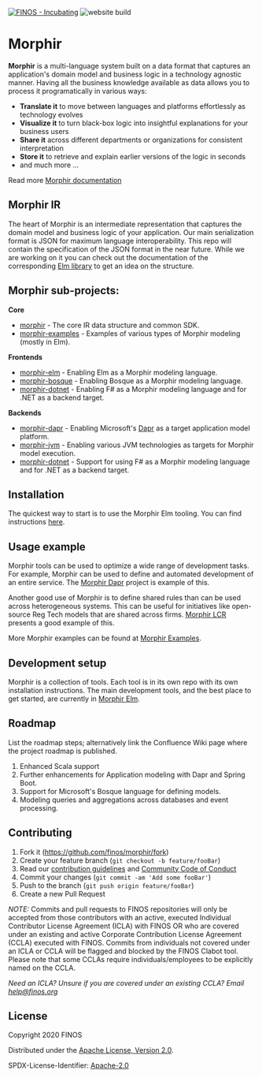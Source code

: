 [![FINOS - Incubating](https://cdn.jsdelivr.net/gh/finos/contrib-toolbox@master/images/badge-incubating.svg)](https://finosfoundation.atlassian.net/wiki/display/FINOS/Incubating)
![website build](https://github.com/finos/morphir/workflows/Docusaurus-website-build/badge.svg)

# Morphir

**Morphir** is a multi-language system built on a data format that captures an application's domain model and business logic in a technology agnostic manner. Having all the business knowledge available as data allows you to process it programatically in various ways:

- **Translate it** to move between languages and platforms effortlessly as technology evolves
- **Visualize it** to turn black-box logic into insightful explanations for your business users
- **Share it** across different departments or organizations for consistent interpretation
- **Store it** to retrieve and explain earlier versions of the logic in seconds
- and much more ...

Read more [Morphir documentation](https://morgan-stanley.github.io/morphir/)

## Morphir IR

The heart of Morphir is an intermediate representation that captures the domain model and business logic of your application. 
Our main serialization format is JSON for maximum language interoperability. This repo will contain the specification of the JSON
format in the near future. While we are working on it you can check out the documentation of the corresponding 
[Elm library](https://github.com/Morgan-Stanley/morphir-elm#morphir-ir) to get an idea on the structure.

## Morphir sub-projects:

**Core**
* [morphir](https://github.com/Morgan-Stanley/morphir) - The core IR data structure and common SDK.
* [morphir-examples](https://github.com/Morgan-Stanley/morphir-examples) - Examples of various types of Morphir modeling (mostly in Elm).

**Frontends**
* [morphir-elm](https://github.com/Morgan-Stanley/morphir-elm) - Enabling Elm as a Morphir modeling language.
* [morphir-bosque](https://github.com/Morgan-Stanley/morphir-bosque) - Enabling Bosque as a Morphir modeling language.
* [morphir-dotnet](https://github.com/Morgan-Stanley/morphir-dotnet) - Enabling F# as a Morphir modeling language and for .NET as a backend target.

**Backends**
* [morphir-dapr](https://github.com/Morgan-Stanley/morphir-dapr) - Enabling Microsoft's [Dapr](http://dapr.io) as a target application model platform.
* [morphir-jvm](https://github.com/Morgan-Stanley/morphir-jvm) - Enabling various JVM technologies as targets for Morphir model execution.
* [morphir-dotnet](https://github.com/Morgan-Stanley/morphir-dotnet) - Support for using F# as a Morphir modeling language and for .NET as a backend target.

## Installation

The quickest way to start is to use the Morphir Elm tooling.  You can find instructions [here](../../morphir-elm/).

## Usage example

Morphir tools can be used to optimize a wide range of development tasks.  For example, Morphir can be used to define and automated development of an entire service.  The [Morphir Dapr](../../morphir-dapr) project is example of this.

Another good use of Morphir is to define shared rules than can be used across heterogeneous systems.  This can be useful for initiatives like open-source Reg Tech models that are shared across firms.  [Morphir LCR](../../morphir-examples/src/Morphir/Sample/LCR/) presents a good example of this.

More Morphir examples can be found at [Morphir Examples](../../morphir-examples/).

## Development setup

Morphir is a collection of tools.  Each tool is in its own repo with its own installation instructions.  The main development tools, and the best place to get started, are currently in [Morphir Elm](../../morphir-elm).  

## Roadmap

List the roadmap steps; alternatively link the Confluence Wiki page where the project roadmap is published.

1. Enhanced Scala support
2. Further enhancements for Application modeling with Dapr and Spring Boot.
3. Support for Microsoft's Bosque language for defining models.
4. Modeling queries and aggregations across databases and event processing.

## Contributing

1. Fork it (<https://github.com/finos/morphir/fork>)
2. Create your feature branch (`git checkout -b feature/fooBar`)
3. Read our [contribution guidelines](.github/CONTRIBUTING.md) and [Community Code of Conduct](https://www.finos.org/code-of-conduct)
4. Commit your changes (`git commit -am 'Add some fooBar'`)
5. Push to the branch (`git push origin feature/fooBar`)
6. Create a new Pull Request

_NOTE:_ Commits and pull requests to FINOS repositories will only be accepted from those contributors with an active, executed Individual Contributor License Agreement (ICLA) with FINOS OR who are covered under an existing and active Corporate Contribution License Agreement (CCLA) executed with FINOS. Commits from individuals not covered under an ICLA or CCLA will be flagged and blocked by the FINOS Clabot tool. Please note that some CCLAs require individuals/employees to be explicitly named on the CCLA.

*Need an ICLA? Unsure if you are covered under an existing CCLA? Email [help@finos.org](mailto:help@finos.org)*


## License

Copyright 2020 FINOS

Distributed under the [Apache License, Version 2.0](http://www.apache.org/licenses/LICENSE-2.0).

SPDX-License-Identifier: [Apache-2.0](https://spdx.org/licenses/Apache-2.0)
